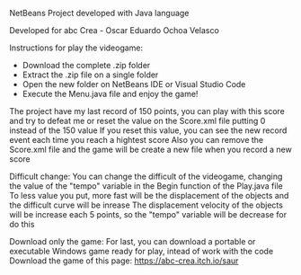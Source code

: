   NetBeans Project developed with Java language
  
  Developed for abc Crea - Oscar Eduardo Ochoa Velasco

  Instructions for play the videogame:
  - Download the complete .zip folder
  - Extract the .zip file on a single folder
  - Open the new folder on NetBeans IDE or Visual Studio Code
  - Execute the Menu.java file and enjoy the game!

  The project have my last record of 150 points, you can play with this score and try to defeat me or reset the value on the Score.xml file putting 0 instead of the 150 value
  If you reset this value, you can see the new record event each time you reach a hightest score
  Also you can remove the Score.xml file and the game will be create a new file when you record a new score

  Difficult change:
  You can change the difficult of the videogame, changing the value of the "tempo" variable in the Begin function of the Play.java file
  To less value you put, more fast will be the displacement of the objects and the difficult curve will be inrease
  The displacement velocity of the objects will be increase each 5 points, so the "tempo" variable will be decrease for do this

  Download only the game:
  For last, you can download a portable or executable Windows game ready for play, intead of work with the code
  Download the game of this page: https://abc-crea.itch.io/saur
  

